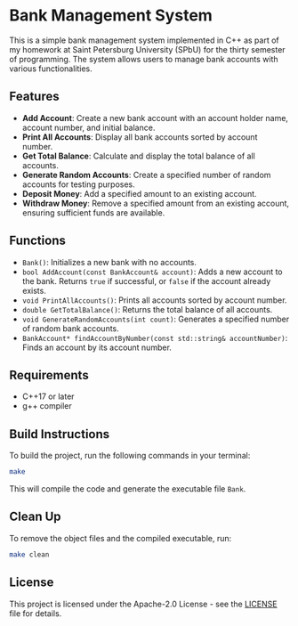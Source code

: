 # Bank Management System

This is a simple bank management system implemented in C++ as part of my homework at Saint Petersburg University (SPbU) for the thirty semester of programming. The system allows users to manage bank accounts with various functionalities.

## Features

- **Add Account**: Create a new bank account with an account holder name, account number, and initial balance.
- **Print All Accounts**: Display all bank accounts sorted by account number.
- **Get Total Balance**: Calculate and display the total balance of all accounts.
- **Generate Random Accounts**: Create a specified number of random accounts for testing purposes.
- **Deposit Money**: Add a specified amount to an existing account.
- **Withdraw Money**: Remove a specified amount from an existing account, ensuring sufficient funds are available.

## Functions

- `Bank()`: Initializes a new bank with no accounts.
- `bool AddAccount(const BankAccount& account)`: Adds a new account to the bank. Returns `true` if successful, or `false` if the account already exists.
- `void PrintAllAccounts()`: Prints all accounts sorted by account number.
- `double GetTotalBalance()`: Returns the total balance of all accounts.
- `void GenerateRandomAccounts(int count)`: Generates a specified number of random bank accounts.
- `BankAccount* findAccountByNumber(const std::string& accountNumber)`: Finds an account by its account number.

## Requirements

- C++17 or later
- g++ compiler

## Build Instructions

To build the project, run the following commands in your terminal:

```bash
make
```

This will compile the code and generate the executable file `Bank`.

## Clean Up

To remove the object files and the compiled executable, run:

```bash
make clean
```

## License

This project is licensed under the Apache-2.0 License - see the [LICENSE](LICENSE) file for details.
